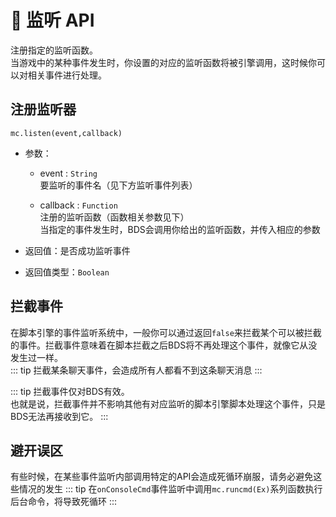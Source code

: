 # 🔔 监听 API

注册指定的监听函数。  
当游戏中的某种事件发生时，你设置的对应的监听函数将被引擎调用，这时候你可以对相关事件进行处理。

## 注册监听器

`mc.listen(event,callback)`

- 参数：

  - event : `String`  
    要监听的事件名（见下方监听事件列表）

  - callback : `Function`  
    注册的监听函数（函数相关参数见下）  
    当指定的事件发生时，BDS会调用你给出的监听函数，并传入相应的参数
- 返回值：是否成功监听事件
- 返回值类型：`Boolean` 

## 拦截事件

在脚本引擎的事件监听系统中，一般你可以通过返回`false`来拦截某个可以被拦截的事件。拦截事件意味着在脚本拦截之后BDS将不再处理这个事件，就像它从没发生过一样。  
::: tip
拦截某条聊天事件，会造成所有人都看不到这条聊天消息
:::

::: tip
拦截事件仅对BDS有效。  
也就是说，拦截事件并不影响其他有对应监听的脚本引擎脚本处理这个事件，只是BDS无法再接收到它。
:::

## 避开误区

有些时候，在某些事件监听内部调用特定的API会造成死循环崩服，请务必避免这些情况的发生
::: tip
在`onConsoleCmd`事件监听中调用`mc.runcmd(Ex)`系列函数执行后台命令，将导致死循环
:::
